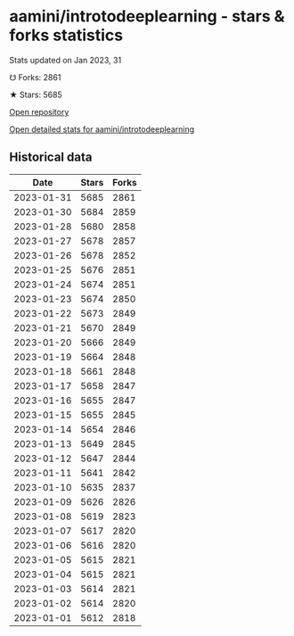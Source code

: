 # aamini/introtodeeplearning - stars & forks statistics

Stats updated on Jan 2023, 31

☋ Forks: 2861

★ Stars: 5685

[Open repository](https://github.com/aamini/introtodeeplearning)

[Open detailed stats for aamini/introtodeeplearning](https://reviewgithub.com/rep/aamini/introtodeeplearning)

## Historical data
| Date | Stars | Forks |
|------|-------|-------|
| 2023-01-31 | 5685 | 2861 | 
| 2023-01-30 | 5684 | 2859 | 
| 2023-01-28 | 5680 | 2858 | 
| 2023-01-27 | 5678 | 2857 | 
| 2023-01-26 | 5678 | 2852 | 
| 2023-01-25 | 5676 | 2851 | 
| 2023-01-24 | 5674 | 2851 | 
| 2023-01-23 | 5674 | 2850 | 
| 2023-01-22 | 5673 | 2849 | 
| 2023-01-21 | 5670 | 2849 | 
| 2023-01-20 | 5666 | 2849 | 
| 2023-01-19 | 5664 | 2848 | 
| 2023-01-18 | 5661 | 2848 | 
| 2023-01-17 | 5658 | 2847 | 
| 2023-01-16 | 5655 | 2847 | 
| 2023-01-15 | 5655 | 2845 | 
| 2023-01-14 | 5654 | 2846 | 
| 2023-01-13 | 5649 | 2845 | 
| 2023-01-12 | 5647 | 2844 | 
| 2023-01-11 | 5641 | 2842 | 
| 2023-01-10 | 5635 | 2837 | 
| 2023-01-09 | 5626 | 2826 | 
| 2023-01-08 | 5619 | 2823 | 
| 2023-01-07 | 5617 | 2820 | 
| 2023-01-06 | 5616 | 2820 | 
| 2023-01-05 | 5615 | 2821 | 
| 2023-01-04 | 5615 | 2821 | 
| 2023-01-03 | 5614 | 2821 | 
| 2023-01-02 | 5614 | 2820 | 
| 2023-01-01 | 5612 | 2818 | 

